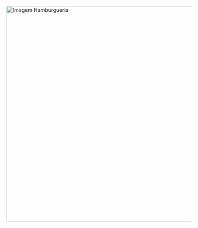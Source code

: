 <img width="726" height="584" alt="Imagem Hamburgueria" src="https://github.com/user-attachments/assets/480bf601-fb96-43a3-ad85-2335bd2f5c84" />
